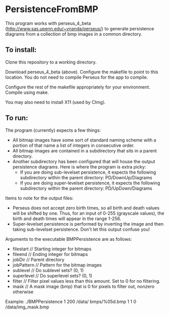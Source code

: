 # PersistenceFromBMP

This program works with perseus_4_beta (http://www.sas.upenn.edu/~vnanda/perseus/) to generate persistence diagrams from a collection of bmp images in a common directory.

## To install:

Clone this repository to a working directory.

Download perseus_4_beta (above). Configure the makefile to point to this location. You do not need to compile Perseus for the app to compile.

Configure the rest of the makefile appropriately for your environment. Compile using make.

You may also need to install X11 (used by CImg).

## To run:

The program (currently) expects a few things:
- All bitmap images have some sort of standard naming scheme with a portion of that name a list of integers in consecutive order.
- All bitmap images are contained in a subdirectory that sits in a parent directory.
- Another subdirectory has been configured that will house the output persistence diagrams. Here is where the program is extra picky:
  - If you are doing sub-levelset persistence, it expects the following subdirectory within the parent directory: PD/DownUp/Diagrams
  - If you are doing super-levelset persistence, it expects the following subdirectory within the parent directory: PD/UpDown/Diagrams

Items to note for the output files:
- Perseus does not accept zero birth times, so all birth and death values will be shifted by one. Thus, for an input of 0-255 (grayscale values), the birth and death times will appear in the range 1-256.
- Super-levelset persistence is performed by inverting the image and then taking sub-levelset persistence. Don't let this output confuse you!

Arguments to the executable BMPPersistence are as follows:

- filestart // Starting integer for bitmaps
- fileend // Ending integer for bitmaps
- jobDir // Parent directory
- jobPattern // Pattern for the bitmap images
- sublevel // Do sublevel sets? (0, 1)
- superlevel // Do superlevel sets? (0, 1)
- filter // Filter pixel values less than this amount. Set to 0 for no filtering.
- mask // A mask image (bmp) that is 0 for pixels to filter out, nonzero otherwise

Example: ./BMPPersistence 1 200 /data/ bmps/%05d.bmp 1 1 0 /data/img_mask.bmp


